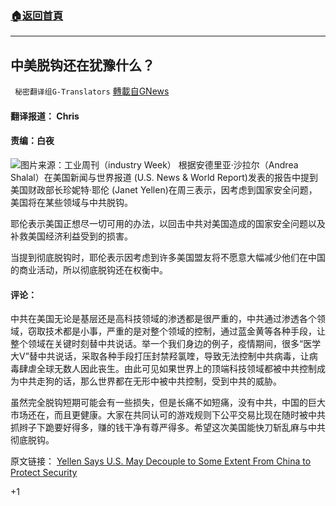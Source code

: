 ###  [:house:返回首頁](https://github.com/ourhimalayas/txt)
---

## 中美脱钩还在犹豫什么？
` 秘密翻译组G-Translators` [轉載自GNews](https://gnews.org/zh-hans/1328712/)

#### 翻译报道： Chris

#### 责编：白夜
![]()![](https://gnews-media-offload.s3.amazonaws.com/wp-content/uploads/2021/06/17034246/1.jpg-10.png)图片来源：工业周刊（industry Week）
根据安德里亚·沙拉尔（Andrea Shalal）在美国新闻与世界报道 (U.S. News & World Report)发表的报告中提到美国财政部长珍妮特·耶伦 (Janet Yellen)在周三表示，因考虑到国家安全问题，美国将在某些领域与中共脱钩。

耶伦表示美国正想尽一切可用的办法，以回击中共对美国造成的国家安全问题以及补救美国经济利益受到的损害。

当提到彻底脱钩时，耶伦表示因考虑到许多美国盟友将不愿意大幅减少他们在中国的商业活动，所以彻底脱钩还在权衡中。

#### 评论：

中共在美国无论是基层还是高科技领域的渗透都是很严重的，中共通过渗透各个领域，窃取技术都是小事，严重的是对整个领域的控制，通过蓝金黄等各种手段，让整个领域在关键时刻替中共说话。举一个我们身边的例子，疫情期间，很多“医学大V”替中共说话，采取各种手段打压封禁羟氯喹，导致无法控制中共病毒，让病毒肆虐全球无数人因此丧生。由此可见如果世界上的顶端科技领域都被中共控制成为中共走狗的话，那么世界都在无形中被中共控制，受到中共的威胁。

虽然完全脱钩短期可能会有一些损失，但是长痛不如短痛，没有中共，中国的巨大市场还在，而且更健康。大家在共同认可的游戏规则下公平交易比现在随时被中共抓辫子下跪要好得多，赚的钱干净有尊严得多。希望这次美国能快刀斩乱麻与中共彻底脱钩。

原文链接： [Yellen Says U.S. May Decouple to Some Extent From China to Protect Security](https://www.usnews.com/news/us/articles/2021-06-16/yellen-says-us-may-decouple-to-some-extent-from-china-to-protect-security)

+1
